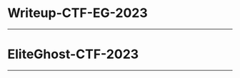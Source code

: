 # Writeup-CTF-EG-2023
---------------------------------------------------------------------------
# __EliteGhost-CTF-2023__  
---------------------------------------------------------------------------

